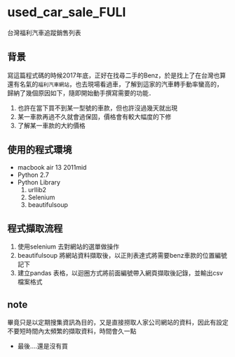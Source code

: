 # used_car_sale_FULI
台灣福利汽車追蹤銷售列表

## 背景
寫這篇程式碼的時候2017年底，正好在找尋二手的Benz，於是找上了在台灣也算還有名氣的`福利汽車網站`，也去現場看過車，了解到這家的汽車轉手動率蠻高的，
歸納了幾個原因如下，隨即開始動手撰寫需要的功能．
1. 也許在當下買不到某一型號的車款，但也許沒過幾天就出現
2. 某一車款再過不久就會過保固，價格會有較大幅度的下修
3. 了解某一車款的大約價格

## 使用的程式環境
* macbook air 13 2011mid 
* Python 2.7
* Python Library
  1. urllib2
  2. Selenium
  3. beautifulsoup
  
## 程式擷取流程
1. 使用selenium 去對網站的選單做操作
2. beautifulsoup 將網站資料擷取後，以正則表達式將需要benz車款的位置編號記下
3. 建立pandas 表格，以迴圈方式將前面編號帶入網頁擷取後記錄，並輸出csv 檔案格式

## note
畢竟只是以定期搜集資訊為目的，又是直接撈取人家公司網站的資料，因此有設定不要短時間內太頻繁的擷取資料，時間會久一點
* 最後....還是沒有買

